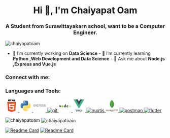 <h1 align="center">Hi 👋, I'm Chaiyapat Oam</h1>
<h3 align="center">
    A Student from Surawittayakarn school, want to be a Computer Engineer.
</h3>

<p align="left">
    <img
    src="https://komarev.com/ghpvc/?username=chaiyapatoam&label=Profile%20views&color=0e75b6&style=flat"
    alt="chaiyapatoam"
    />
</p>

- 🔭 I’m currently working on **Data Science** - 🌱 I’m currently learning
**Python ,Web Development and Data Science** - 💬 Ask me about **Node.js
,Express and Vue.js**

<h3 align="left">Connect with me:</h3>
<p align="left"></p>

<h3 align="left">Languages and Tools:</h3>
<p align="left">
    <a href="https://www.w3.org/html/" target="_blank" rel="noreferrer">
        <img
        src="https://raw.githubusercontent.com/devicons/devicon/master/icons/html5/html5-original-wordmark.svg"
        alt="html5"
        width="40"
        height="40"
        />
    </a>
    <a href="https://www.python.org" target="_blank" rel="noreferrer">
      <img
        src="https://raw.githubusercontent.com/devicons/devicon/master/icons/python/python-original.svg"
        alt="python"
        width="40"
        height="40"
      />
    </a>
  <a href="https://expressjs.com" target="_blank" rel="noreferrer">
    <img
      src="https://raw.githubusercontent.com/devicons/devicon/master/icons/express/express-original-wordmark.svg"
      alt="express"
      width="40"
      height="40"
    />
  </a>
  <a href="https://git-scm.com/" target="_blank" rel="noreferrer">
      <img
      src="https://www.vectorlogo.zone/logos/git-scm/git-scm-icon.svg"
      alt="git"
      width="40"
      height="40"
      />
    </a>
    
<a href="https://nodejs.org" target="_blank" rel="noreferrer">
    <img
    src="https://raw.githubusercontent.com/devicons/devicon/master/icons/nodejs/nodejs-original-wordmark.svg"
    alt="nodejs"
      width="40"
      height="40"
      />
    </a>
    <a href="https://vuejs.org/" target="_blank" rel="noreferrer">
        <img
        src="https://raw.githubusercontent.com/devicons/devicon/master/icons/vuejs/vuejs-original-wordmark.svg"
        alt="vuejs"
        width="40"
        height="40"
        />
    </a>
    <a href="https://nuxtjs.org/" target="_blank" rel="noreferrer">
        <img
        src="https://www.vectorlogo.zone/logos/nuxtjs/nuxtjs-icon.svg"
        alt="nuxtjs"
        width="40"
        height="40"
        />
    </a>
    <a href="https://www.mongodb.com/" target="_blank" rel="noreferrer">
        <img
        src="https://raw.githubusercontent.com/devicons/devicon/master/icons/mongodb/mongodb-original-wordmark.svg"
        alt="mongodb"
        width="40"
        height="40"
        />
    </a>
    <a href="https://postman.com" target="_blank" rel="noreferrer">
        <img
        src="https://www.vectorlogo.zone/logos/getpostman/getpostman-icon.svg"
        alt="postman"
        width="40"
        height="40"
        />
    </a>
    <a href="https://flutter.dev" target="_blank" rel="noreferrer">
      <img
        src="https://www.vectorlogo.zone/logos/flutterio/flutterio-icon.svg"
        alt="flutter"
        width="40"
        height="40"
      />
    </a>
</p>

<p>
    <img
    align="left"
    src="https://github-readme-stats.vercel.app/api/top-langs?username=chaiyapatoam&show_icons=true&locale=en&layout=compact"
    alt="chaiyapatoam"
  />
</p>

<p>
  &nbsp;<img
    align="center"
    src="https://github-readme-stats.vercel.app/api?username=chaiyapatoam&show_icons=true&locale=en"
    alt="chaiyapatoam"
  />
</p>



[![Readme Card](https://github-readme-stats.vercel.app/api/pin/?username=chaiyapatoam&repo=Data-Science-With-Python&show_icons=true)](https://github.com/ChaiyapatOam/Data-Science-With-Python)
[![Readme Card](https://github-readme-stats.vercel.app/api/pin/?username=chaiyapatoam&repo=HeroCovidCheck&show_icons=true)](https://github.com/ChaiyapatOam/HeroCovidCheck)



